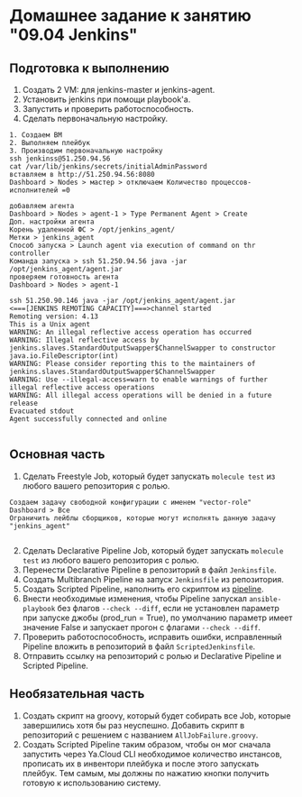 # Домашнее задание к занятию "09.04 Jenkins"

## Подготовка к выполнению

1. Создать 2 VM: для jenkins-master и jenkins-agent.
2. Установить jenkins при помощи playbook'a.
3. Запустить и проверить работоспособность.
4. Сделать первоначальную настройку.

```
1. Создаем ВМ
2. Выполняем плейбук
3. Производим первоначальную настройку
ssh jenkinss@51.250.94.56
cat /var/lib/jenkins/secrets/initialAdminPassword
вставляем в http://51.250.94.56:8080
Dashboard > Nodes > мастер > отключаем Количество процессов-исполнителей =0

добавляем агента
Dashboard > Nodes > agent-1 > Type Permanent Agent > Create
Доп. настройки агента 
Корень удаленной ФС > /opt/jenkins_agent/
Метки > jenkins_agent
Способ запуска > Launch agent via execution of command on thr controller
Команда запуска > ssh 51.250.94.56 java -jar /opt/jenkins_agent/agent.jar
проверяем готовность агента 
Dashboard > Nodes > agent-1

ssh 51.250.90.146 java -jar /opt/jenkins_agent/agent.jar
<===[JENKINS REMOTING CAPACITY]===>channel started
Remoting version: 4.13
This is a Unix agent
WARNING: An illegal reflective access operation has occurred
WARNING: Illegal reflective access by jenkins.slaves.StandardOutputSwapper$ChannelSwapper to constructor java.io.FileDescriptor(int)
WARNING: Please consider reporting this to the maintainers of jenkins.slaves.StandardOutputSwapper$ChannelSwapper
WARNING: Use --illegal-access=warn to enable warnings of further illegal reflective access operations
WARNING: All illegal access operations will be denied in a future release
Evacuated stdout
Agent successfully connected and online


```
## Основная часть

1. Сделать Freestyle Job, который будет запускать `molecule test` из любого вашего репозитория с ролью.
```
Создаем задачу свободной конфигурации с именем "vector-role"
Dashboard > Все
Ограничить лейблы сборщиков, которые могут исполнять данную задачу "jenkins_agent"


```
2. Сделать Declarative Pipeline Job, который будет запускать `molecule test` из любого вашего репозитория с ролью.
3. Перенести Declarative Pipeline в репозиторий в файл `Jenkinsfile`.
4. Создать Multibranch Pipeline на запуск `Jenkinsfile` из репозитория.
5. Создать Scripted Pipeline, наполнить его скриптом из [pipeline](./pipeline).
6. Внести необходимые изменения, чтобы Pipeline запускал `ansible-playbook` без флагов `--check --diff`, если не установлен параметр при запуске джобы (prod_run = True), по умолчанию параметр имеет значение False и запускает прогон с флагами `--check --diff`.
7. Проверить работоспособность, исправить ошибки, исправленный Pipeline вложить в репозиторий в файл `ScriptedJenkinsfile`.
8. Отправить ссылку на репозиторий с ролью и Declarative Pipeline и Scripted Pipeline.

## Необязательная часть

1. Создать скрипт на groovy, который будет собирать все Job, которые завершились хотя бы раз неуспешно. Добавить скрипт в репозиторий с решением с названием `AllJobFailure.groovy`.
2. Создать Scripted Pipeline таким образом, чтобы он мог сначала запустить через Ya.Cloud CLI необходимое количество инстансов, прописать их в инвентори плейбука и после этого запускать плейбук. Тем самым, мы должны по нажатию кнопки получить готовую к использованию систему.
